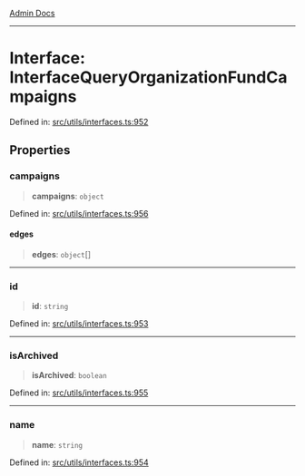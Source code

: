 [Admin Docs](/)

***

# Interface: InterfaceQueryOrganizationFundCampaigns

Defined in: [src/utils/interfaces.ts:952](https://github.com/PalisadoesFoundation/talawa-admin/blob/main/src/utils/interfaces.ts#L952)

## Properties

### campaigns

> **campaigns**: `object`

Defined in: [src/utils/interfaces.ts:956](https://github.com/PalisadoesFoundation/talawa-admin/blob/main/src/utils/interfaces.ts#L956)

#### edges

> **edges**: `object`[]

***

### id

> **id**: `string`

Defined in: [src/utils/interfaces.ts:953](https://github.com/PalisadoesFoundation/talawa-admin/blob/main/src/utils/interfaces.ts#L953)

***

### isArchived

> **isArchived**: `boolean`

Defined in: [src/utils/interfaces.ts:955](https://github.com/PalisadoesFoundation/talawa-admin/blob/main/src/utils/interfaces.ts#L955)

***

### name

> **name**: `string`

Defined in: [src/utils/interfaces.ts:954](https://github.com/PalisadoesFoundation/talawa-admin/blob/main/src/utils/interfaces.ts#L954)
